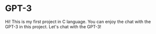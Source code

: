 # GPT-3
Hi! This is my first project in C language. You can enjoy the chat with the GPT-3 in this project. Let's chat with the GPT-3!
